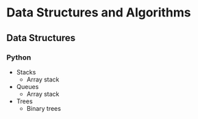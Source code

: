 # Data Structures and Algorithms

## Data Structures

### Python

* Stacks
  * Array stack
* Queues
  * Array stack
* Trees
  * Binary trees
